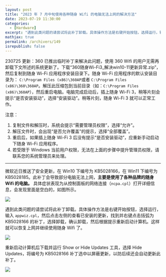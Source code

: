 ```yaml
---
layout: post
title: "2023 年 7 月中旬使用各种随身 Wifi 的电脑无法上网的解决方法"
date: 2023-07-19 11:30:00
categories: 
  - [Hardware]
excerpt: "遇到此类问题的请尝试将此补丁卸载。具体操作方法是右键开始按钮，选择运行，输入 appwiz.cpl，然后点击左侧的查看已安装的更新，找到并右键点击括弧为 KB5028166 的补丁，选择卸载，确认卸载，然后根据提示重新启动计算机。这样就可以恢复上网并继续使用随身 Wifi 了。"
mathjax: true
permalink: /archivers/149
isrepublish: false
---
```


230725 更新：360 已推出临时补丁来解决此问题，使用 360 Wifi 的用户无需再卸载下文所述的系统更新了。下载“360随身Wi-Fi3_解决win10-11更新异常.zip”，然后复制到随身 Wi-Fi 应用程序安装目录下。随身 Wi-Fi 应用程序的默认安装目录为： ```C:\Program Files (x86)\360AP```或者 ```C:\Program Files (x86)\360\360AP```。解压此压缩包到当前目录（如：```C:\Program Files (x86)\360AP```），然后重启电脑。电脑完成启动后，插上随身 Wi-Fi 3，稍等片刻会提示“是否安装驱动”，选择“安装驱动”。稍等片刻，随身 Wi-Fi 3 就可以正常工作。

注意：
1. 复制文件和解压时，系统会提示“需要管理员权限”，选择“允许”。
2. 解压文件时，会出现“是否允许覆盖”的提示，选择“全部覆盖”。
3. 重启后，如果插上随身 Wi-Fi 3 后没有提示“是否安装驱动”，应重新手动启动下随身 Wi-Fi 应用程序。
4. 若受限于 Windows 当前用户权限，无法在上面的步骤中提升管理员权限，请联系您的系统管理员来处理。

---

微软近日推送了安全更新，在 Win10 下编号为 KB5028166，在 Win11 下编号为 KB5028185。此补丁会导致部分电脑无法上网，**主要是使用了各种品牌的随身 Wifi 的电脑。** 具体症状表现为从控制面板的网络连接（```ncpa.cpl```）打开详细信息，会发现里面是空白的，如图所示。

![](https://images.weserv.nl/?url=https://img-blog.csdnimg.cn/bf34689f1c094af4a56722b067422236.png)

遇到此类问题的请尝试将此补丁卸载。具体操作方法是右键开始按钮，选择运行，输入 ```appwiz.cpl```，然后点击左侧的查看已安装的更新，找到并右键点击括弧为 KB5028166 的补丁，选择卸载，确认卸载，然后根据提示重新启动计算机。这样就可以恢复上网并继续使用随身 Wifi 了。

![](https://images.weserv.nl/?url=https://img-blog.csdnimg.cn/5a6ed2c945c2475b9ca6ca51c6f5aa0e.png)


重新启动计算机后下载并运行 Show or Hide Updates 工具，选择 Hide Updates，将编号为 KB5028166 补丁选中以屏蔽更新，以防后续还会自动更新此补丁。

![](https://images.weserv.nl/?url=https://img-blog.csdnimg.cn/35b58be631b24daa8564c1b28a204a20.png)
